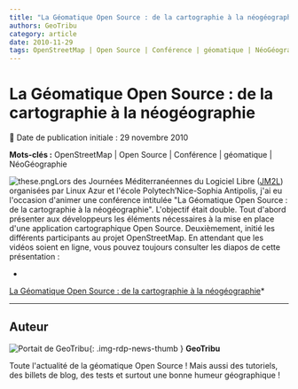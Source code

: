 ```yaml
---
title: "La Géomatique Open Source : de la cartographie à la néogéographie"
authors: GeoTribu
category: article
date: 2010-11-29
tags: OpenStreetMap | Open Source | Conférence | géomatique | NéoGéographie
---
```


# La Géomatique Open Source : de la cartographie à la néogéographie


:calendar: Date de publication initiale : 29 novembre 2010

**Mots-clés :** OpenStreetMap | Open Source | Conférence | géomatique | NéoGéographie


![these.png](http://88.191.39.115/fabien/geotribu/logos/chapeau_these.png)Lors des Journées Méditerranéennes du Logiciel Libre ([JM2L](http://jm2l.linux-azur.org/)) organisées par Linux Azur et l'école Polytech’Nice-Sophia Antipolis, j'ai eu l'occasion d'animer une conférence intitulée "La Géomatique Open Source : de la cartographie à la néogéographie". L'objectif était double. Tout d'abord présenter aux développeurs les éléments nécessaires à la mise en place d'une application cartographique Open Source. Deuxièmement, initié les différents participants au projet OpenStreetMap. En attendant que les vidéos soient en ligne, vous pouvez toujours consulter les diapos de cette présentation :

*  
[La Géomatique Open Source : de la cartographie à la néogéographie](http://www.slideshare.net/arno974/vandecasteele-jm2l-2 "La Géomatique Open Source :  de la cartographie à la néogéographie")*


----

## Auteur

![Portait de GeoTribu](https://cdn.geotribu.fr/images/internal/charte/geotribu\_logo\_64x64.png){: .img-rdp-news-thumb }
**GeoTribu**

Toute l'actualité de la géomatique Open Source ! Mais aussi des tutoriels, des billets de blog, des tests et surtout une bonne humeur géographique !
